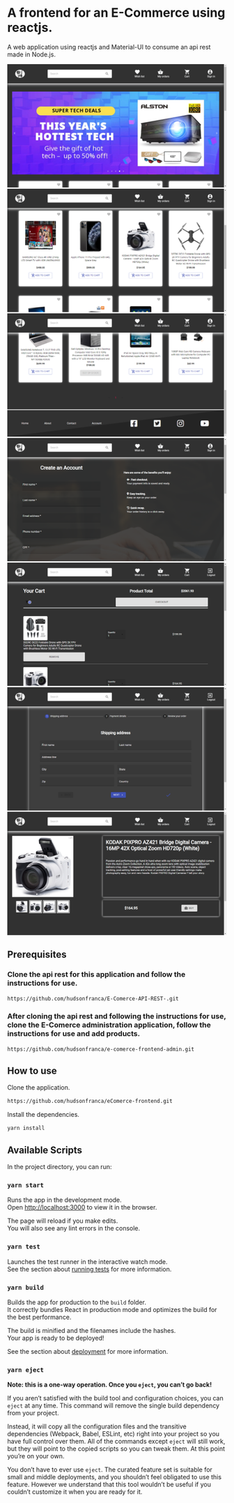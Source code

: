 # A frontend for an E-Commerce using reactjs.

A web application using reactjs and Material-UI to consume an api rest made in Node.js.

<p>
  <img src="images/8.png">
  <br>
  <img src="images/1.png" >
  <br>
  <img src="images/2.png" >
  <br>
  <img src="images/4.png" >
  <br>
  <img src="images/5.png" >
  <br>
  <img src="images/6.png" >
  <br>
  <img src="images/7.png" >
  <br>
</p>

## Prerequisites

### Clone the api rest for this application and follow the instructions for use.

```bash
https://github.com/hudsonfranca/E-Comerce-API-REST-.git
```

### After cloning the api rest and following the instructions for use, clone the E-Comerce administration application, follow the instructions for use and add products.

```bash
https://github.com/hudsonfranca/e-comerce-frontend-admin.git

```

## How to use

Clone the application.

```bash
https://github.com/hudsonfranca/eComerce-frontend.git
```

Install the dependencies.

```bash
yarn install
```

## Available Scripts

In the project directory, you can run:

### `yarn start`

Runs the app in the development mode.<br />
Open [http://localhost:3000](http://localhost:3000) to view it in the browser.

The page will reload if you make edits.<br />
You will also see any lint errors in the console.

### `yarn test`

Launches the test runner in the interactive watch mode.<br />
See the section about [running tests](https://facebook.github.io/create-react-app/docs/running-tests) for more information.

### `yarn build`

Builds the app for production to the `build` folder.<br />
It correctly bundles React in production mode and optimizes the build for the best performance.

The build is minified and the filenames include the hashes.<br />
Your app is ready to be deployed!

See the section about [deployment](https://facebook.github.io/create-react-app/docs/deployment) for more information.

### `yarn eject`

**Note: this is a one-way operation. Once you `eject`, you can’t go back!**

If you aren’t satisfied with the build tool and configuration choices, you can `eject` at any time. This command will remove the single build dependency from your project.

Instead, it will copy all the configuration files and the transitive dependencies (Webpack, Babel, ESLint, etc) right into your project so you have full control over them. All of the commands except `eject` will still work, but they will point to the copied scripts so you can tweak them. At this point you’re on your own.

You don’t have to ever use `eject`. The curated feature set is suitable for small and middle deployments, and you shouldn’t feel obligated to use this feature. However we understand that this tool wouldn’t be useful if you couldn’t customize it when you are ready for it.
